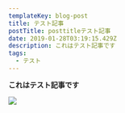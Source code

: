 ```yaml
---
templateKey: blog-post
title: テスト記事
postTitle: posttitleテスト記事
date: 2019-01-28T03:19:15.429Z
description: これはテスト記事です
tags:
  - テスト
---
```

**これはテスト記事です**

![](/img/products-grid2.jpg)
